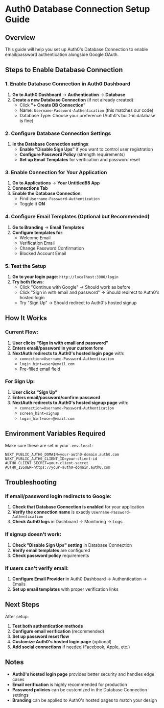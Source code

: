 # Auth0 Database Connection Setup Guide

## Overview
This guide will help you set up Auth0's Database Connection to enable email/password authentication alongside Google OAuth.

## Steps to Enable Database Connection

### 1. Enable Database Connection in Auth0 Dashboard

1. **Go to Auth0 Dashboard** → **Authentication** → **Database**
2. **Create a new Database Connection** (if not already created):
   - Click **"+ Create DB Connection"**
   - Name: `Username-Password-Authentication` (this matches our code)
   - Database Type: Choose your preference (Auth0's built-in database is fine)

### 2. Configure Database Connection Settings

1. **In the Database Connection settings**:
   - **Enable "Disable Sign Ups"** if you want to control user registration
   - **Configure Password Policy** (strength requirements)
   - **Set up Email Templates** for verification and password reset

### 3. Enable Connection for Your Application

1. **Go to Applications** → **Your Untitled88 App**
2. **Connections Tab**
3. **Enable the Database Connection**:
   - Find `Username-Password-Authentication`
   - Toggle it **ON**

### 4. Configure Email Templates (Optional but Recommended)

1. **Go to Branding** → **Email Templates**
2. **Configure templates for**:
   - Welcome Email
   - Verification Email
   - Change Password Confirmation
   - Blocked Account Email

### 5. Test the Setup

1. **Go to your login page**: `http://localhost:3000/login`
2. **Try both flows**:
   - Click "Continue with Google" → Should work as before
   - Click "Sign in with email and password" → Should redirect to Auth0's hosted login
   - Try "Sign Up" → Should redirect to Auth0's hosted signup

## How It Works

### Current Flow:
1. **User clicks "Sign in with email and password"**
2. **Enters email/password in your custom form**
3. **NextAuth redirects to Auth0's hosted login page** with:
   - `connection=Username-Password-Authentication`
   - `login_hint=user@email.com`
   - Pre-filled email field

### For Sign Up:
1. **User clicks "Sign Up"**
2. **Enters email/password/confirm password**
3. **NextAuth redirects to Auth0's hosted signup page** with:
   - `connection=Username-Password-Authentication`
   - `screen_hint=signup`
   - `login_hint=user@email.com`

## Environment Variables Required

Make sure these are set in your `.env.local`:

```env
NEXT_PUBLIC_AUTH0_DOMAIN=your-auth0-domain.auth0.com
NEXT_PUBLIC_AUTH0_CLIENT_ID=your-client-id
AUTH0_CLIENT_SECRET=your-client-secret
AUTH0_ISSUER=https://your-auth0-domain.auth0.com
```

## Troubleshooting

### If email/password login redirects to Google:
1. **Check that Database Connection is enabled** for your application
2. **Verify the connection name** is exactly `Username-Password-Authentication`
3. **Check Auth0 logs** in Dashboard → Monitoring → Logs

### If signup doesn't work:
1. **Check "Disable Sign Ups" setting** in Database Connection
2. **Verify email templates** are configured
3. **Check password policy** requirements

### If users can't verify email:
1. **Configure Email Provider** in Auth0 Dashboard → Authentication → Emails
2. **Set up email templates** with proper verification links

## Next Steps

After setup:
1. **Test both authentication methods**
2. **Configure email verification** (recommended)
3. **Set up password reset flow**
4. **Customize Auth0's hosted login page** (optional)
5. **Add social connections** if needed (Facebook, Apple, etc.)

## Notes

- **Auth0's hosted login page** provides better security and handles edge cases
- **Email verification** is highly recommended for production
- **Password policies** can be customized in the Database Connection settings
- **Branding** can be applied to Auth0's hosted pages to match your design
